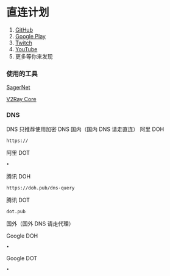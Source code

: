 # 直连计划
1. [GitHub](https://github.com/OVOJKzzZ/direct/tree/main/GitHub)
2. [Google Play](https://github.com/OVOJKzzZ/direct/tree/main/Google%20Play)
3. [Twitch](https://github.com/OVOJKzzZ/direct/tree/main/Twitch)
4. [YouTube](https://github.com/OVOJKzzZ/direct/tree/main/YouTube)
5. 更多等你来发现

### 使用的工具
[SagerNet](https://github.com/SagerNet/SagerNet)

[V2Ray Core](https://github.com/v2fly/v2ray-core)


### DNS 
DNS 只推荐使用加密 DNS
国内（国内 DNS 请走直连）
阿里 DOH

````https://````

阿里 DOT

````•````

腾讯 DOH

````https://doh.pub/dns-query````

腾讯 DOT

````dot.pub````


国外（国外 DNS 请走代理）

Google DOH

````•````

Google DOT

````•````
